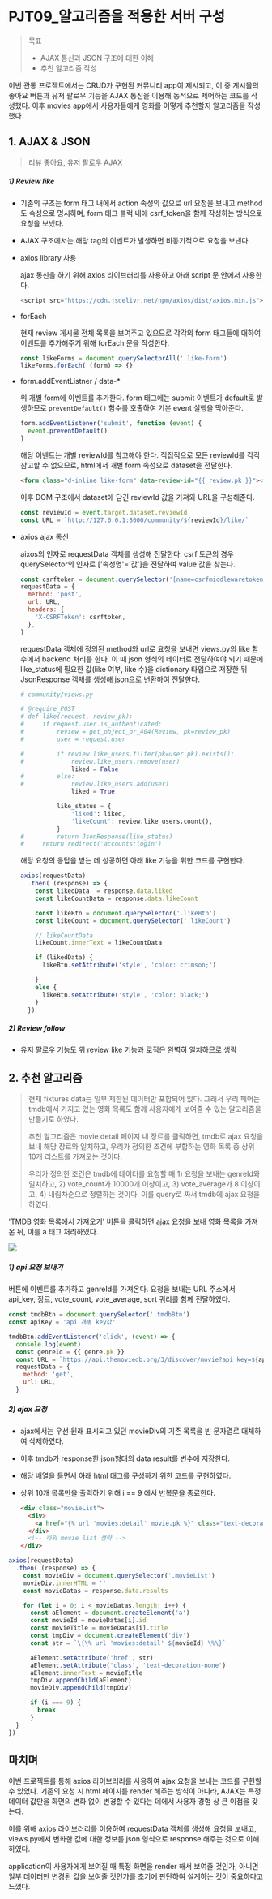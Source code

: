 # PJT09_알고리즘을 적용한 서버 구성

>목표
>
>- AJAX 통신과 JSON 구조에 대한 이해
>- 추천 알고리즘 작성

이번 관통 프로젝트에서는 CRUD가 구현된 커뮤니티 app이 제시되고, 이 중 게시물의 좋아요 버튼과 유저 팔로우 기능을 AJAX 통신을 이용해 동적으로 제어하는 코드를 작성했다. 이후 movies app에서 사용자들에게 영화를 어떻게 추천할지 알고리즘을 작성했다.



## 1. AJAX & JSON

> 리뷰 좋아요, 유저 팔로우 AJAX

##### 1) Review like

- 기존의 구조는 form 태그 내에서 action 속성의 값으로 url 요청을 보내고 method도 속성으로 명시하며, form 태그 블럭 내에 csrf_token을 함께 작성하는 방식으로 요청을 보냈다.

- AJAX 구조에서는 해당 tag의 이벤트가 발생하면 비동기적으로 요청을 보낸다.

- axios library 사용

  ajax 통신을 하기 위해 axios 라이브러리를 사용하고 아래 script 문 안에서 사용한다.

  ```js
  <script src="https://cdn.jsdelivr.net/npm/axios/dist/axios.min.js"></script>
  ```

- forEach

  현재 review 게시물 전체 목록을 보여주고 있으므로 각각의 form 태그들에 대하여 이벤트를 추가해주기 위해 forEach 문을 작성한다.

  ```js
  const likeForms = document.querySelectorAll('.like-form')
  likeForms.forEach( (form) => {}
  ```

- form.addEventListner / data-*

  위 개별 form에 이벤트를 추가한다. form 태그에는 submit 이벤트가 default로 발생하므로 `preventDefault()` 함수를 호출하여 기본 event 실행을 막아준다.

  ```js
  form.addEventListener('submit', function (event) {
    event.preventDefault()
  }
  ```

  해당 이벤트는 개별 reviewId를 참고해야 한다. 직접적으로 모든 reviewId를 각각 참고할 수 없으므로, html에서 개별 form 속성으로 dataset을 전달한다. 

  ```html
  <form class="d-inline like-form" data-review-id="{{ review.pk }}"><!-- form 내용 --></form>
  ```

  이후 DOM 구조에서 dataset에 담긴 reviewId 값을 가져와 URL을 구성해준다.

  ```js
  const reviewId = event.target.dataset.reviewId
  const URL = `http://127.0.0.1:8000/community/${reviewId}/like/`
  ```

- axios ajax 통신

  aixos의 인자로 requestData 객체를 생성해 전달한다. csrf 토큰의 경우 querySelector의 인자로 ['속성명'='값']을 전달하여 value 값을 찾는다.

  ```js
  const csrftoken = document.querySelector('[name=csrfmiddlewaretoken]').value
  requestData = {
    method: 'post',
    url: URL,
    headers: {
      'X-CSRFToken': csrftoken,
    },
  }
  ```

  requestData 객체에 정의된 method와 url로 요청을 보내면 views.py의 like 함수에서 backend 처리를 한다. 이 때 json 형식의 데이터로 전달하여야 되기 때문에 like_status에 필요한 값(like 여부, like 수)을 dictionary 타입으로 저장한 뒤 JsonResponse 객체를 생성해 json으로 변환하여 전달한다.

  ```python
  # community/views.py
  
  # @require_POST
  # def like(request, review_pk):
  #     if request.user.is_authenticated:
  #         review = get_object_or_404(Review, pk=review_pk)
  #         user = request.user
  
  #         if review.like_users.filter(pk=user.pk).exists():
  #             review.like_users.remove(user)
                liked = False
  #         else:
  #             review.like_users.add(user)
                liked = True
  
            like_status = {
                'liked': liked,
                'likeCount': review.like_users.count(),
            }
  #         return JsonResponse(like_status)
  #     return redirect('accounts:login')
  ```

  해당 요청의 응답을 받는 데 성공하면 아래 like 기능을 위한 코드를 구현한다.

  ```js
  axios(requestData)
    .then( (response) => {
      const likedData  = response.data.liked
      const likeCountData = response.data.likeCount
  
      const likeBtn = document.querySelector('.likeBtn')
      const likeCount = document.querySelector('.likeCount')
  
      // likeCountData
      likeCount.innerText = likeCountData
  
      if (likedData) {
        likeBtn.setAttribute('style', 'color: crimson;')
  
      }
      else {
        likeBtn.setAttribute('style', 'color: black;')
      }
  	})
  ```

  

##### 2) Review follow

- 유저 팔로우 기능도 위 review like 기능과 로직은 완벽히 일치하므로 생략



## 2. 추천 알고리즘

> 현재 fixtures data는 일부 제한된 데이터만 포함되어 있다. 그래서 우리 페어는 tmdb에서 가지고 있는 영화 목록도 함께 사용자에게 보여줄 수 있는 알고리즘을 만들기로 하였다.
>
>  추천 알고리즘은 movie detail 페이지 내 장르를 클릭하면, tmdb로 ajax 요청을 보내 해당 장르와 일치하고, 우리가 정의한 조건에 부합하는 영화 목록 중 상위 10개 리스트를 가져오는 것이다.
>
> 우리가 정의한 조건은 tmdb에 데이터를 요청할 때 1) 요청을 보내는 genreId와 일치하고, 2) vote_count가 10000개 이상이고, 3) vote_average가 8 이상이고, 4) 내림차순으로 정렬하는 것이다. 이를 query로 짜서 tmdb에 ajax 요청을 하였다.

'TMDB 영화 목록에서 가져오기' 버튼을 클릭하면 ajax 요청을 보내 영화 목록을 가져온 뒤, 이를 a 태그 처리하였다.

![](image/recommend.png)

##### 1) api 요청 보내기

버튼에 이벤트를 추가하고 genreId를 가져온다. 요청을 보내는 URL 주소에서 api_key, 장르, vote_count, vote_average, sort 쿼리를 함께 전달하였다.

```js
const tmdbBtn = document.querySelector('.tmdbBtn')
const apiKey = 'api 개별 key값'

tmdbBtn.addEventListener('click', (event) => {
  console.log(event)
  const genreId = {{ genre.pk }}
  const URL = `https://api.themoviedb.org/3/discover/movie?api_key=${apiKey}&with_genres=${genreId}&vote_count.gte=10000&vote_average.gte=8&sort_by=vote_count.desc`
  requestData = {
    method: 'get',
    url: URL,
  }
```



##### 2) ajax 요청

- ajax에서는 우선 원래 표시되고 있던 movieDiv의 기존 목록을 빈 문자열로 대체하여 삭제하였다. 

- 이후 tmdb가 response한 json형태의 data result를 변수에 저장한다.

- 해당 배열을 돌면서 아래 html 태그를 구성하기 위한 코드를 구현하였다.

- 상위 10개 목록만을 출력하기 위해 i == 9 에서 반복문을 종료한다.

  ```html
  <div class="movieList">
    <div>
      <a href="{% url 'movies:detail' movie.pk %}" class="text-decoration-none">{{ movie.title }}</a>
    </div>
    <!-- 하위 movie list 생략 -->
  </div>
  ```

```js
axios(requestData)
  .then( (response) => {
    const movieDiv = document.querySelector('.movieList')
    movieDiv.innerHTML = ''
    const movieDatas = response.data.results

    for (let i = 0; i < movieDatas.length; i++) {
      const aElement = document.createElement('a')
      const movieId = movieDatas[i].id
      const movieTitle = movieDatas[i].title
      const tmpDiv = document.createElement('div')
      const str = `\{\% url 'movies:detail' ${movieId} \%\}`

      aElement.setAttribute('href', str)
      aElement.setAttribute('class', 'text-decoration-none')
      aElement.innerText = movieTitle
      tmpDiv.appendChild(aElement)
      movieDiv.appendChild(tmpDiv)

      if (i === 9) {
        break
      }
  }
})
```



## 마치며

이번 프로젝트를 통해 axios 라이브러리를 사용하여 ajax 요청을 보내는 코드를 구현할 수 있었다. 기존의 요청 시 html 페이지를 render 해주는 방식이 아니라, AJAX는 특정 데이터 값만을 화면의 변화 없이 변경할 수 있다는 데에서 사용자 경험 상 큰 이점을 갖는다.

이를 위해 axios 라이브러리를 이용하여 requestData 객체를 생성해 요청을 보내고, views.py에서 변화한 값에 대한 정보를 json 형식으로 response 해주는 것으로 이해하였다. 

application이 사용자에게 보여질 때 특정 화면을 render 해서 보여줄 것인가, 아니면 일부 데이터만 변경된 값을 보여줄 것인가를 초기에 판단하여 설계하는 것이 중요하다고 느꼈다.